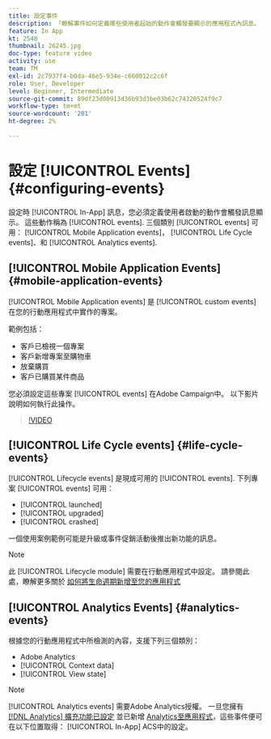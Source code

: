 ```yaml
---
title: 設定事件
description: 「瞭解事件如何定義哪些使用者起始的動作會觸發要顯示的應用程式內訊息。 」
feature: In App
kt: 2548
thumbnail: 26245.jpg
doc-type: feature video
activity: use
team: TM
exl-id: 2c7937f4-b0da-46e5-934e-c660012c2c6f
role: User, Developer
level: Beginner, Intermediate
source-git-commit: 89df23d00913d36b93d3be03b62c74320524f9c7
workflow-type: tm+mt
source-wordcount: '201'
ht-degree: 2%

---
```


# 設定 [!UICONTROL Events] {#configuring-events}

設定時 [!UICONTROL In-App] 訊息，您必須定義使用者啟動的動作會觸發訊息顯示。 這些動作稱為 [!UICONTROL events]. 三個類別 [!UICONTROL events] 可用： [!UICONTROL Mobile Application events]， [!UICONTROL Life Cycle events]、和 [!UICONTROL Analytics events].

## [!UICONTROL Mobile Application Events] {#mobile-application-events}

[!UICONTROL Mobile Application events] 是 [!UICONTROL custom events] 在您的行動應用程式中實作的專案。

範例包括：

* 客戶已檢視一個專案
* 客戶新增專案至購物車
* 放棄購買
* 客戶已購買某件商品

您必須設定這些專案 [!UICONTROL events] 在Adobe Campaign中。 以下影片說明如何執行此操作。

>[!VIDEO](https://video.tv.adobe.com/v/26245?quality=12&learn=on)

## [!UICONTROL Life Cycle events] {#life-cycle-events}

[!UICONTROL Lifecycle events] 是現成可用的 [!UICONTROL events]. 下列專案 [!UICONTROL events] 可用：

* [!UICONTROL launched]
* [!UICONTROL upgraded]
* [!UICONTROL crashed]

一個使用案例範例可能是升級或事件促銷活動後推出新功能的訊息。

>[!NOTE]
>
>此 [!UICONTROL Lifecycle module] 需要在行動應用程式中設定。 請參閱此處，瞭解更多關於 [如何將生命週期新增至您的應用程式](https://aep-sdks.gitbook.io/docs/using-mobile-extensions/mobile-core/lifecycle)

## [!UICONTROL Analytics Events] {#analytics-events}

根據您的行動應用程式中所檢測的內容，支援下列三個類別：

* Adobe Analytics
* [!UICONTROL Context data]
* [!UICONTROL View state]

>[!NOTE]
>
>[!UICONTROL Analytics events] 需要Adobe Analytics授權。 一旦您擁有 [[!DNL Analytics] 擴充功能已設定](https://aep-sdks.gitbook.io/docs/using-mobile-extensions/adobe-analytics#configure-analytics-extension-in-launch) 並已新增 [Analytics至應用程式](https://aep-sdks.gitbook.io/docs/using-mobile-extensions/adobe-analytics#add-analytics-to-your-app)，這些事件便可在以下位置取得： [!UICONTROL In-App] ACS中的設定。
